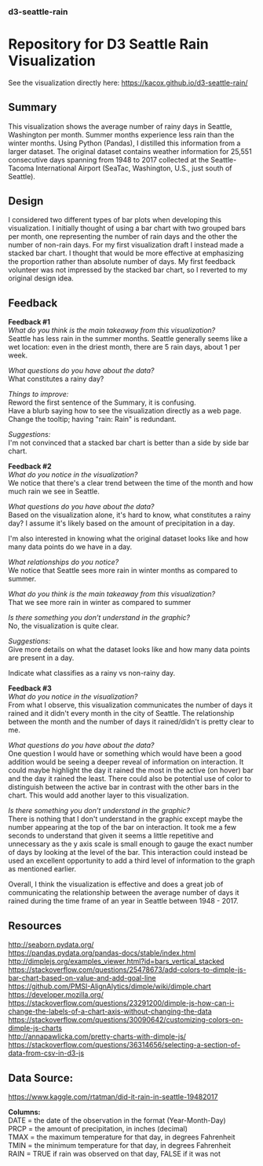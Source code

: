 ### d3-seattle-rain
# Repository for D3 Seattle Rain Visualization

See the visualization directly here: https://kacox.github.io/d3-seattle-rain/

## Summary
This visualization shows the average number of rainy days in Seattle,
Washington per month. Summer months experience less rain than the winter
months. Using Python (Pandas), I distilled this information from a larger
dataset. The original dataset contains weather information for 25,551
consecutive days spanning from 1948 to 2017 collected at the Seattle-Tacoma
International Airport (SeaTac, Washington, U.S., just south of Seattle).


## Design
I considered two different types of bar plots when developing this
visualization. I initially thought of using a bar chart with two grouped bars
per month, one representing the number of rain days and the other the number
of non-rain days. For my first visualization draft I instead made a
stacked bar chart. I thought that would be more effective at emphasizing the
proportion rather than absolute number of days. My first feedback volunteer
was not impressed by the stacked bar chart, so I reverted to my original
design idea.


## Feedback
**Feedback #1**  
_What do you think is the main takeaway from this visualization?_  
Seattle has less rain in the summer months. Seattle generally seems like a wet
location: even in the driest month, there are 5 rain days, about 1 per week.

_What questions do you have about the data?_  
What constitutes a rainy day?

_Things to improve:_  
Reword the first sentence of the Summary, it is confusing.  
Have a blurb saying how to see the visualization directly as a web page.  
Change the tooltip; having "rain: Rain" is redundant.

_Suggestions:_  
I'm not convinced that a stacked bar chart is better than a side by side bar
chart.

**Feedback #2**  
_What do you notice in the visualization?_  
We notice that there's a clear trend between the time of the month and how
much rain we see in Seattle.

_What questions do you have about the data?_  
Based on the visualization alone, it's hard to know, what constitutes a rainy
day? I assume it's likely based on the amount of precipitation in a day.

I'm also interested in knowing what the original dataset looks like and how
many data points do we have in a day.

_What relationships do you notice?_  
We notice that Seattle sees more rain in winter months as compared to summer.

_What do you think is the main takeaway from this visualization?_  
That we see more rain in winter as compared to summer

_Is there something you don’t understand in the graphic?_  
No, the visualization is quite clear.

_Suggestions:_  
Give more details on what the dataset looks like and how many data points are
present in a day.

Indicate what classifies as a rainy vs non-rainy day.

**Feedback #3**  
_What do you notice in the visualization?_  
From what I observe, this visualization communicates the number of days it
rained and it didn't every month in the city of Seattle. The relationship
between the month and the number of days it rained/didn't is pretty clear to
me.

_What questions do you have about the data?_   
One question I would have or something which would have been a good addition
would be seeing a deeper reveal of information on interaction. It could maybe
highlight the day it rained the most in the active (on hover) bar and the day
it rained the least. There could also be potential use of color to distinguish
between the active bar in contrast with the other bars in the chart. This
would add another layer to this visualization.

_Is there something you don’t understand in the graphic?_   
There is nothing that I don't understand in the graphic except maybe the
number appearing at the top of the bar on interaction. It took me a few
seconds to understand that given it seems a little repetitive and
unnecessary as the y axis scale is small enough to gauge the exact number of
days by looking at the level of the bar. This interaction could instead be
used an excellent opportunity to add a third level of information to the graph
as mentioned earlier.

Overall, I think the visualization is effective and does a great job of
communicating the relationship between the average number of days it rained
during the time frame of an year in Seattle between 1948 - 2017.

## Resources
http://seaborn.pydata.org/  
https://pandas.pydata.org/pandas-docs/stable/index.html  
http://dimplejs.org/examples_viewer.html?id=bars_vertical_stacked  
https://stackoverflow.com/questions/25478673/add-colors-to-dimple-js-bar-chart-based-on-value-and-add-goal-line  
https://github.com/PMSI-AlignAlytics/dimple/wiki/dimple.chart  
https://developer.mozilla.org/  
https://stackoverflow.com/questions/23291200/dimple-js-how-can-i-change-the-labels-of-a-chart-axis-without-changing-the-data  
https://stackoverflow.com/questions/30090642/customizing-colors-on-dimple-js-charts  
http://annapawlicka.com/pretty-charts-with-dimple-js/  
https://stackoverflow.com/questions/36314656/selecting-a-section-of-data-from-csv-in-d3-js


## Data Source:  
https://www.kaggle.com/rtatman/did-it-rain-in-seattle-19482017

**Columns:**  
    DATE = the date of the observation in the format (Year-Month-Day)  
    PRCP = the amount of precipitation, in inches (decimal)  
    TMAX = the maximum temperature for that day, in degrees Fahrenheit  
    TMIN = the minimum temperature for that day, in degrees Fahrenheit  
    RAIN = TRUE if rain was observed on that day, FALSE if it was not
